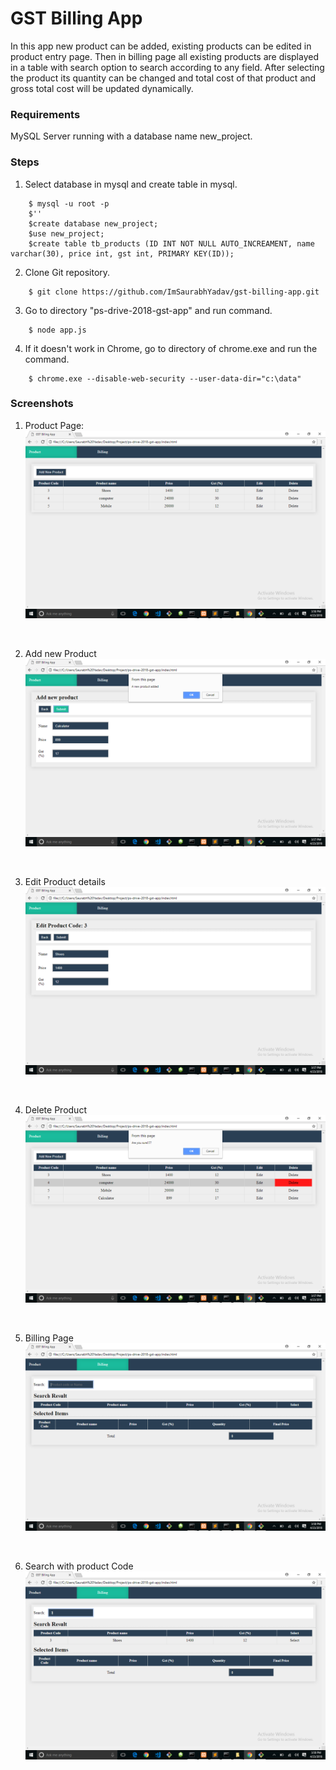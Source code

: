 # GST Billing App

In this app new product can be added, existing products can be edited in product entry page. Then in billing page all existing products are displayed in a table with search option to search according to any field. After selecting the product its quantity can be changed and total cost of that product and gross total cost will be updated dynamically.<br>

### Requirements
MySQL Server running with a database name new_project.<br>

### Steps

1. Select database in mysql and create table in mysql.
```
	$ mysql -u root -p
	$''
	$create database new_project;
	$use new_project;
	$create table tb_products (ID INT NOT NULL AUTO_INCREAMENT, name varchar(30), price int, gst int, PRIMARY KEY(ID));
```

2. Clone Git repository.
```
	$ git clone https://github.com/ImSaurabhYadav/gst-billing-app.git
```

3. Go to directory "ps-drive-2018-gst-app" and run command.
```
	$ node app.js
```

4. If it doesn't work in Chrome, go to directory of chrome.exe and run the command.
```
	$ chrome.exe --disable-web-security --user-data-dir="c:\data"
```


### Screenshots
1. Product Page:
![](./Screenshots/1.png)
<br>

2. Add new Product
![](./Screenshots/2.png)
<br>

3. Edit Product details
![](./Screenshots/3.png)
<br>

4. Delete Product
![](./Screenshots/4.png)
<br>

5. Billing Page
![](./Screenshots/5.png)
<br>

6. Search with product Code
![](./Screenshots/6.png)
<br>

